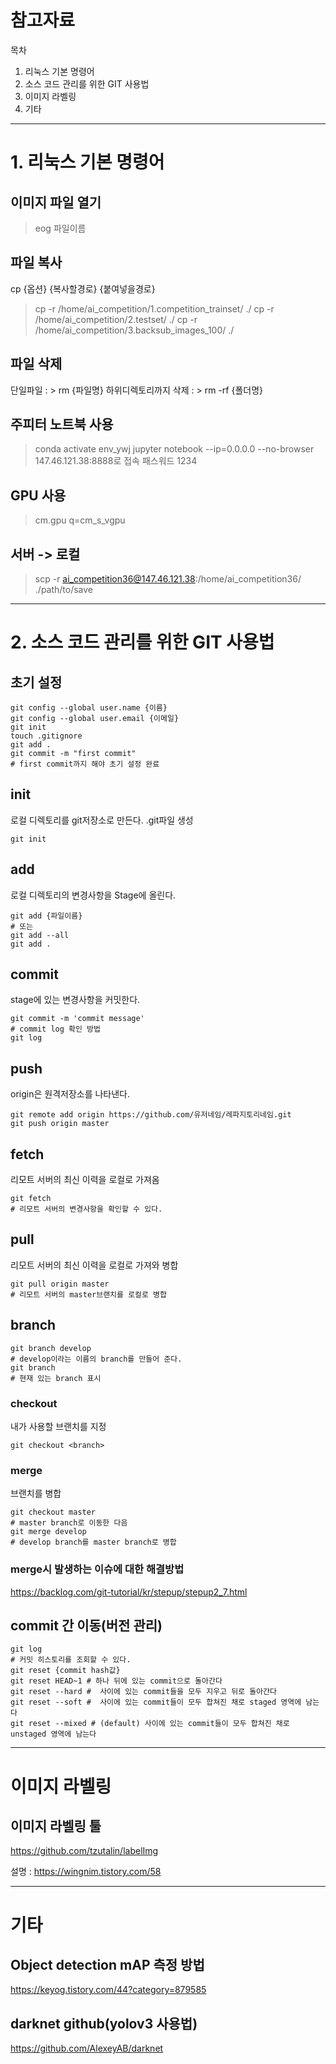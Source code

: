 # 참고자료
목차
1. 리눅스 기본 명령어
2. 소스 코드 관리를 위한 GIT 사용법
3. 이미지 라벨링
4. 기타

---

# 1. 리눅스 기본 명령어
## 이미지 파일 열기 
> eog 파일이름

## 파일 복사
cp {옵션} {복사할경로} {붙여넣을경로}
> cp -r /home/ai_competition/1.competition_trainset/ ./
> cp -r /home/ai_competition/2.testset/ ./
> cp -r /home/ai_competition/3.backsub_images_100/ ./

## 파일 삭제 
단일파일 : > rm {파일명}
하위디렉토리까지 삭제 : > rm -rf {폴더명}

## 주피터 노트북 사용 
> conda activate env_ywj
> jupyter notebook --ip=0.0.0.0 --no-browser
> 147.46.121.38:8888로 접속
> 패스워드 1234

## GPU 사용 
> cm.gpu q=cm_s_vgpu

## 서버 -> 로컬 
> scp -r ai_competition36@147.46.121.38:/home/ai_competition36/ ./path/to/save

---

# 2. 소스 코드 관리를 위한 GIT 사용법
## 초기 설정
```
git config --global user.name {이름}
git config --global user.email {이메일}
git init
touch .gitignore
git add .
git commit -m "first commit"
# first commit까지 해야 초기 설정 완료
```
## init
로컬 디렉토리를 git저장소로 만든다. .git파일 생성
```
git init
```
## add
로컬 디렉토리의 변경사항을 Stage에 올린다.
```
git add {파일이름}
# 또는
git add --all
git add .
```
## commit
stage에 있는 변경사항을 커밋한다.
```
git commit -m 'commit message'
# commit log 확인 방법
git log
```
## push
origin은 원격저장소를 나타낸다.
```
git remote add origin https://github.com/유저네임/레파지토리네임.git
git push origin master
```
## fetch
리모트 서버의 최신 이력을 로컬로 가져옴
```
git fetch
# 리모트 서버의 변경사항을 확인할 수 있다.
```
## pull
리모트 서버의 최신 이력을 로컬로 가져와 병합
```
git pull origin master
# 리모트 서버의 master브랜치를 로컬로 병합
```
## branch
```
git branch develop
# develop이라는 이름의 branch를 만들어 준다.
git branch
# 현재 있는 branch 표시
```
### checkout
내가 사용할 브랜치를 지정
```
git checkout <branch>
```
### merge
브랜치를 병합
```
git checkout master
# master branch로 이동한 다음
git merge develop
# develop branch를 master branch로 병합
```
### merge시 발생하는 이슈에 대한 해결방법
https://backlog.com/git-tutorial/kr/stepup/stepup2_7.html
## commit 간 이동(버전 관리)
```
git log
# 커밋 히스토리를 조회할 수 있다.
git reset {commit hash값}
git reset HEAD~1 # 하나 뒤에 있는 commit으로 돌아간다
git reset --hard #  사이에 있는 commit들을 모두 지우고 뒤로 돌아간다
git reset --soft #  사이에 있는 commit들이 모두 합쳐진 채로 staged 영역에 남는다
git reset --mixed # (default) 사이에 있는 commit들이 모두 합쳐진 채로 unstaged 영역에 남는다
```

---

# 이미지 라벨링
## 이미지 라벨링 툴
https://github.com/tzutalin/labelImg

설명 : https://wingnim.tistory.com/58

---

# 기타
## Object detection mAP 측정 방법
https://keyog.tistory.com/44?category=879585

## darknet github(yolov3 사용법)
https://github.com/AlexeyAB/darknet